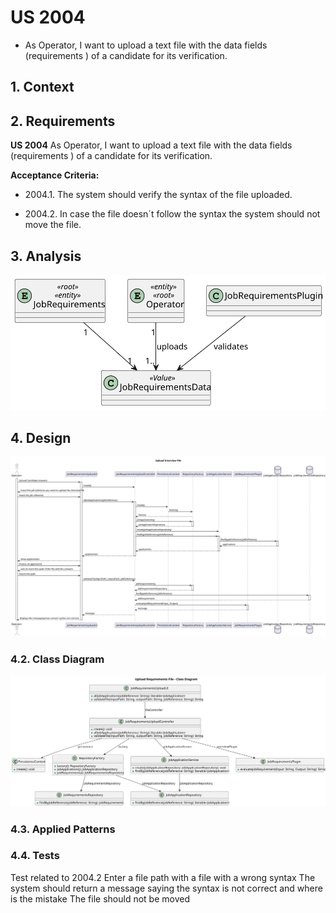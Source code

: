 # US 2004

- As Operator, I want to upload a text file with the data fields (requirements ) of a candidate for its verification.

## 1. Context

## 2. Requirements


**US 2004** As Operator, I want to upload a text file with the data fields (requirements ) of a candidate for its verification.

**Acceptance Criteria:**

- 2004.1. The system should verify the syntax of the file uploaded.

- 2004.2. In case the file doesn´t follow the syntax the system should not move the file.

## 3. Analysis

![Domain Model Upload Responses](DM/domain-model-upload-requirements.svg)

## 4. Design

![Sequence Diagram Upload Responses](SD/sequence-diagram-upload-candidate-requirements.svg)


### 4.2. Class Diagram

![Class Diagram Upload Answers](CD/class-diagram-upload-requirements.svg)

### 4.3. Applied Patterns

### 4.4. Tests

Test related to 2004.2 
Enter a file path with a file with a wrong syntax
The system should return a message saying the syntax is not correct and where is the mistake
The file should not be moved